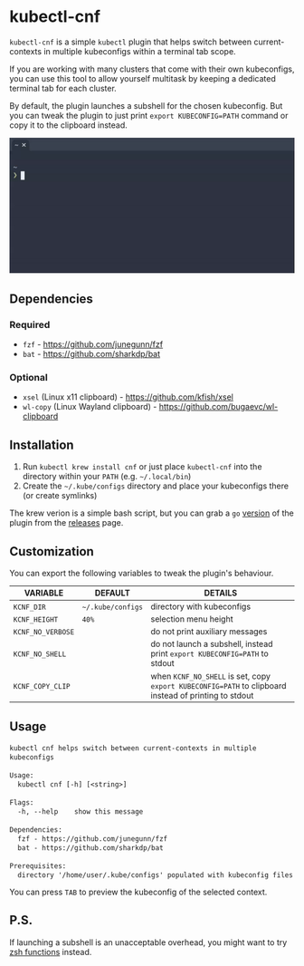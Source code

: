 # kubectl-cnf

`kubectl-cnf` is a simple `kubectl` plugin that helps switch between current-contexts in multiple kubeconfigs within a terminal tab scope.

If you are working with many clusters that come with their own kubeconfigs, you can use this tool to allow yourself multitask by keeping a dedicated terminal tab for each cluster.

By default, the plugin launches a subshell for the chosen kubeconfig. But you can tweak the plugin to just print `export KUBECONFIG=PATH` command or copy it to the clipboard instead.

![kubectl-cnf demo GIF](img/demo-1.gif)

## Dependencies

### Required

* `fzf` - https://github.com/junegunn/fzf
* `bat` - https://github.com/sharkdp/bat

### Optional

* `xsel` (Linux x11 clipboard) - https://github.com/kfish/xsel
* `wl-copy` (Linux Wayland clipboard) - https://github.com/bugaevc/wl-clipboard

## Installation

1. Run `kubectl krew install cnf` or just place `kubectl-cnf` into the directory within your `PATH` (e.g. `~/.local/bin`)
2. Create the `~/.kube/configs` directory and place your kubeconfigs there (or create symlinks)

The krew verion is a simple bash script, but you can grab a `go` [version](https://github.com/hedgieinsocks/kubectl-cnf/tree/main/go) of the plugin from the [releases](https://github.com/hedgieinsocks/kubectl-cnf/releases) page.

## Customization

You can export the following variables to tweak the plugin's behaviour.

| VARIABLE          | DEFAULT           | DETAILS                                                                                               |
|-------------------|-------------------|-------------------------------------------------------------------------------------------------------|
| `KCNF_DIR`        | `~/.kube/configs` | directory with kubeconfigs                                                                            |
| `KCNF_HEIGHT`     | `40%`             | selection menu height                                                                                 |
| `KCNF_NO_VERBOSE` |                   | do not print auxiliary messages                                                                       |
| `KCNF_NO_SHELL`   |                   | do not launch a subshell, instead print `export KUBECONFIG=PATH` to stdout                            |
| `KCNF_COPY_CLIP`  |                   | when `KCNF_NO_SHELL` is set, copy `export KUBECONFIG=PATH` to clipboard instead of printing to stdout |

## Usage

```
kubectl cnf helps switch between current-contexts in multiple kubeconfigs

Usage:
  kubectl cnf [-h] [<string>]

Flags:
  -h, --help    show this message

Dependencies:
  fzf - https://github.com/junegunn/fzf
  bat - https://github.com/sharkdp/bat

Prerequisites:
  directory '/home/user/.kube/configs' populated with kubeconfig files
```

You can press `TAB` to preview the kubeconfig of the selected context.

## P.S.

If launching a subshell is an unacceptable overhead, you might want to try [zsh functions](https://github.com/hedgieinsocks/kubectl-cnf/blob/main/zsh.sh) instead.
